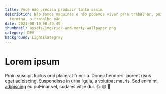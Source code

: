 ```yaml
---
title: Você não precisa produzir tanto assim
description: Não somos maquinas e não podemos viver para trabalhar, pois a vida
  termina, o trabalho não.
date: 2021-08-10 08:49:49
thumbnail: assets/img/rick-and-morty-wallpaper.png
category: DEV
background: Lightslategray
---
```

# Lorem ipsum

Proin suscipit luctus orci placerat fringilla. Donec hendrerit laoreet risus eget adipiscing. Suspendisse in urna ligula, a volutpat mauris. Sed enim mi, [adipiscing](http://google.com) eu pulvinar vel, sodales vitae dui. :thumbsup: :smile: :sparkler: